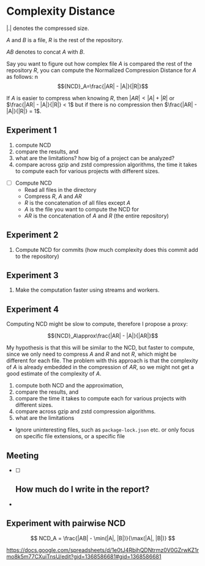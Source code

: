 # Complexity Distance

$|.|$ denotes the compressed size.

$A$ and $B$ is a file, $R$ is the rest of the repository.

$AB$ denotes to concat $A$ with $B$.

Say you want to figure out how complex file $A$ is compared the rest of the repository $R$, you can compute the Normalized Compression Distance for $A$ as follows:
n $${NCD}_A=\frac{|AR| - |A|}{|R|}$$

If $A$ is easier to compress when knowing $R$, then $|AR| < |A| + |R|$ or $\frac{|AR| - |A|}{|R|} < 1$ but if there is no compression then $\frac{|AR| - |A|}{|R|} = 1$.

## Experiment 1

1. compute NCD
2. compare the results, and
3. what are the limitations? how big of a project can be analyzed?
4. compare across gzip and zstd compression algorithms, the time it takes to compute each for various projects with different sizes.

- [ ] Compute NCD
  - Read all files in the directory
  - Compress $R$, $A$ and $AR$
  - $R$ is the concatenation of all files except $A$
  - $A$ is the file you want to compute the NCD for
  - $AR$ is the concatenation of $A$ and $R$ (the entire repository)

## Experiment 2

1. Compute NCD for commits (how much complexity does this commit add to the repository)

## Experiment 3

1. Make the computation faster using streams and workers.

## Experiment 4

Computing NCD might be slow to compute, therefore I propose a proxy:

$${NCD}_A\approx\frac{|AR| - |A|}{|AR|}$$

My hypothesis is that this will be similar to the NCD, but faster to compute, since we only need to compress $A$ and $R$ and not $R$, which might be different for each file. The problem with this approach is that the complexity of $A$ is already embedded in the compression of $AR$, so we might not get a good estimate of the complexity of $A$.

1. compute both NCD and the approximation,
2. compare the results, and
3. compare the time it takes to compute each for various projects with different sizes.
4. compare across gzip and zstd compression algorithms.
5. what are the limitations

- Ignore uninteresting files, such as `package-lock.json` etc. or only focus on specific file extensions, or a specific file

## Meeting

- [ ] ## How much do I write in the report?
-

## Experiment with pairwise NCD

$$
NCD_A = \frac{|AB| - \min(|A|, |B|)}{\max(|A|, |B|)}
$$

https://docs.google.com/spreadsheets/d/1e0tJ4RbjhQDNtrmz0V0GZrwKZ1rmo8k5m77CXuiTnsU/edit?gid=1368586681#gid=1368586681
